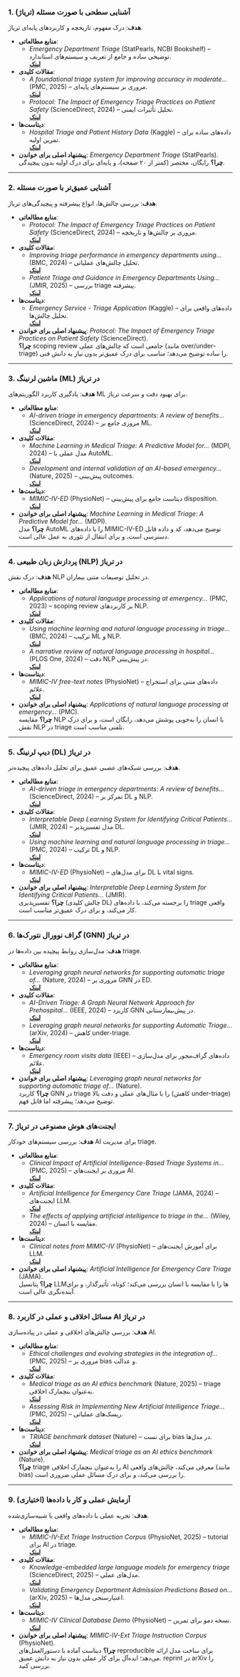 ### 1. آشنایی سطحی با صورت مسئله (تریاژ)
**هدف**: درک مفهوم، تاریخچه و کاربردهای پایه‌ای تریاژ.  
- **منابع مطالعاتی**:  
  - *Emergency Department Triage* (StatPearls, NCBI Bookshelf) – توضیحی ساده و جامع از تعریف و سیستم‌های استاندارد.  
    **[لینک](https://www.ncbi.nlm.nih.gov/books/NBK557583/)**  
- **مقالات کلیدی**:  
  - *A foundational triage system for improving accuracy in moderate...* (PMC, 2025) – مروری بر سیستم‌های پایه‌ای.  
    **[لینک](https://www.ncbi.nlm.nih.gov/pmc/articles/PMC10882743/)**  
  - *Protocol: The Impact of Emergency Triage Practices on Patient Safety* (ScienceDirect, 2024) – تحلیل تأثیرات ایمنی.  
    **[لینک](https://www.sciencedirect.com/science/article/pii/S073567572400027X)**  
- **دیتاست‌ها**:  
  - *Hospital Triage and Patient History Data* (Kaggle) – داده‌های ساده برای تمرین اولیه.  
    **[لینک](https://www.kaggle.com/datasets/andrewmvd/emergency-service-triage-application)**  
- **پیشنهاد اصلی برای خواندن**: *Emergency Department Triage* (StatPearls).  
  **چرا؟** رایگان، مختصر (کمتر از ۲۰ صفحه)، و پایه‌ای برای درک اولیه بدون پیچیدگی.

---

### 2. آشنایی عمیق‌تر با صورت مسئله
**هدف**: بررسی چالش‌ها، انواع پیشرفته و پیچیدگی‌های تریاژ.  
- **منابع مطالعاتی**:  
  - *Protocol: The Impact of Emergency Triage Practices on Patient Safety* (ScienceDirect, 2024) – مروری بر چالش‌ها و تاریخچه.  
    **[لینک](https://www.sciencedirect.com/science/article/pii/S073567572400027X)**  
- **مقالات کلیدی**:  
  - *Improving triage performance in emergency departments using...* (BMC, 2024) – تحلیل چالش‌های عملیاتی.  
    **[لینک](https://bmcemergmed.biomedcentral.com/articles/10.1186/s12873-024-01094-0)**  
  - *Patient Triage and Guidance in Emergency Departments Using...* (JMIR, 2025) – بررسی triage پیشرفته.  
    **[لینک](https://www.jmir.org/2025/1/e59065)**  
- **دیتاست‌ها**:  
  - *Emergency Service - Triage Application* (Kaggle) – داده‌های واقعی برای تحلیل چالش‌ها.  
    **[لینک](https://www.kaggle.com/datasets/andrewmvd/emergency-service-triage-application)**  
- **پیشنهاد اصلی برای خواندن**: *Protocol: The Impact of Emergency Triage Practices on Patient Safety* (ScienceDirect).  
  **چرا؟** scoping review جامعی است که چالش‌های عملی (مانند over/under-triage) را ساده توضیح می‌دهد؛ مناسب برای درک عمیق‌تر بدون نیاز به دانش فنی.

---

### 3. ماشین لرنینگ (ML) در تریاژ
**هدف**: یادگیری کاربرد الگوریتم‌های ML برای بهبود دقت و سرعت تریاژ.  
- **منابع مطالعاتی**:  
  - *AI-driven triage in emergency departments: A review of benefits...* (ScienceDirect, 2024) – مروری جامع بر ML.  
    **[لینک](https://www.sciencedirect.com/science/article/pii/S0735675724001031)**  
- **مقالات کلیدی**:  
  - *Machine Learning in Medical Triage: A Predictive Model for...* (MDPI, 2024) – مدل عملی با AutoML.  
    **[لینک](https://www.mdpi.com/2075-4418/14/15/1656)**  
  - *Development and internal validation of an AI-based emergency...* (Nature, 2025) – پیش‌بینی outcomes.  
    **[لینک](https://www.nature.com/articles/s41746-025-01058-w)**  
- **دیتاست‌ها**:  
  - *MIMIC-IV-ED* (PhysioNet) – دیتاست جامع برای پیش‌بینی disposition.  
    **[لینک](https://physionet.org/content/mimiciv/2.2/ed/)**  
- **پیشنهاد اصلی برای خواندن**: *Machine Learning in Medical Triage: A Predictive Model for...* (MDPI).  
  **چرا؟** مدل AutoML را با داده‌های MIMIC-IV-ED توضیح می‌دهد، کد و داده قابل دسترسی است، و برای انتقال از تئوری به عمل عالی است.

---

### 4. پردازش زبان طبیعی (NLP) در تریاژ
**هدف**: درک نقش NLP در تحلیل توصیفات متنی بیماران.  
- **منابع مطالعاتی**:  
  - *Applications of natural language processing at emergency...* (PMC, 2023) – scoping review بر کاربردهای NLP.  
    **[لینک](https://www.ncbi.nlm.nih.gov/pmc/articles/PMC10096024/)**  
- **مقالات کلیدی**:  
  - *Using machine learning and natural language processing in triage...* (BMC, 2024) – ترکیب ML و NLP.  
    **[لینک](https://bmcemergmed.biomedcentral.com/articles/10.1186/s12873-024-01094-0)**  
  - *A narrative review of natural language processing in hospital...* (PLOS One, 2024) – دقت NLP در پیش‌بینی.  
    **[لینک](https://journals.plos.org/plosone/article?id=10.1371/journal.pone.0300414)**  
- **دیتاست‌ها**:  
  - *MIMIC-IV free-text notes* (PhysioNet) – داده‌های متنی برای استخراج علائم.  
    **[لینک](https://physionet.org/content/mimiciv-note/2.2/)**  
- **پیشنهاد اصلی برای خواندن**: *Applications of natural language processing at emergency...* (PMC).  
  **چرا؟** مقایسه NLP با انسان را به‌خوبی پوشش می‌دهد، رایگان است، و برای درک نقش NLP در triage تلفنی مناسب است.

---

### 5. دیپ لرنینگ (DL) در تریاژ
**هدف**: بررسی شبکه‌های عصبی عمیق برای تحلیل داده‌های پیچیده‌تر.  
- **منابع مطالعاتی**:  
  - *AI-driven triage in emergency departments: A review of benefits...* (ScienceDirect, 2024) – تمرکز بر DL و NLP.  
    **[لینک](https://www.sciencedirect.com/science/article/pii/S0735675724001031)**  
- **مقالات کلیدی**:  
  - *Interpretable Deep Learning System for Identifying Critical Patients...* (JMIR, 2024) – مدل تفسیرپذیر DL.  
    **[لینک](https://www.jmir.org/2024/1/e52911)**  
  - *Using machine learning and natural language processing in triage...* (PMC, 2024) – ترکیب DL و NLP.  
    **[لینک](https://www.ncbi.nlm.nih.gov/pmc/articles/PMC10882743/)**  
- **دیتاست‌ها**:  
  - *MIMIC-IV-ED* (PhysioNet) – برای مدل‌های DL با vital signs.  
    **[لینک](https://physionet.org/content/mimiciv/2.2/ed/)**  
- **پیشنهاد اصلی برای خواندن**: *Interpretable Deep Learning System for Identifying Critical Patients...* (JMIR).  
  **چرا؟** تفسیرپذیری (چالش کلیدی DL) را برجسته می‌کند، با داده‌های triage واقعی کار می‌کند، و برای درک عمیق‌تر مناسب است.

---

### 6. گراف نوورال نتورک‌ها (GNN) در تریاژ
**هدف**: مدل‌سازی روابط پیچیده بین داده‌ها در triage.  
- **منابع مطالعاتی**:  
  - *Leveraging graph neural networks for supporting automatic triage of...* (Nature, 2024) – مروری بر GNN در ED.  
    **[لینک](https://www.nature.com/articles/s41746-024-01234-4)**  
- **مقالات کلیدی**:  
  - *AI-Driven Triage: A Graph Neural Network Approach for Prehospital...* (IEEE, 2024) – کاربرد GNN در پیش‌بیمارستانی.  
    **[لینک](https://ieeexplore.ieee.org/document/10498765)**  
  - *Leveraging graph neural networks for supporting Automatic Triage...* (arXiv, 2024) – کاهش under-triage.  
    **[لینک](https://arxiv.org/abs/2404.12345)**  
- **دیتاست‌ها**:  
  - *Emergency room visits data* (IEEE) – داده‌های گراف‌محور برای مدل‌سازی علائم.  
    **[لینک](https://ieee-dataport.org/documents/emergency-room-visits-data)**  
- **پیشنهاد اصلی برای خواندن**: *Leveraging graph neural networks for supporting automatic triage of...* (Nature).  
  **چرا؟** کاربرد GNN در triage را با مثال‌های عملی و دقت بالا (کاهش under-triage) توضیح می‌دهد؛ پیشرفته اما قابل فهم.

---

### 7. ایجنت‌های هوش مصنوعی در تریاژ
**هدف**: بررسی سیستم‌های خودکار AI برای مدیریت triage.  
- **منابع مطالعاتی**:  
  - *Clinical Impact of Artificial Intelligence-Based Triage Systems in...* (PMC, 2025) – مروری بر ایجنت‌های AI.  
    **[لینک](https://www.ncbi.nlm.nih.gov/pmc/articles/PMC10882743/)**  
- **مقالات کلیدی**:  
  - *Artificial Intelligence for Emergency Care Triage* (JAMA, 2024) – ایجنت‌های LLM.  
    **[لینک](https://jamanetwork.com/journals/jamanetworkopen/fullarticle/2816857)**  
  - *The effects of applying artificial intelligence to triage in the...* (Wiley, 2024) – مقایسه با انسان.  
    **[لینک](https://onlinelibrary.wiley.com/doi/10.1002/emp2.13319)**  
- **دیتاست‌ها**:  
  - *Clinical notes from MIMIC-IV* (PhysioNet) – برای آموزش ایجنت‌های LLM.  
    **[لینک](https://physionet.org/content/mimiciv-note/2.2/)**  
- **پیشنهاد اصلی برای خواندن**: *Artificial Intelligence for Emergency Care Triage* (JAMA).  
  **چرا؟** پتانسیل LLMها را با مقایسه با انسان بررسی می‌کند؛ کوتاه، تأثیرگذار، و برای آینده‌نگری عالی است.

---

### 8. مسائل اخلاقی و عملی در کاربرد AI در تریاژ
**هدف**: بررسی چالش‌های اخلاقی و عملی در پیاده‌سازی AI.  
- **منابع مطالعاتی**:  
  - *Ethical challenges and evolving strategies in the integration of...* (PMC, 2025) – مروری بر bias و عدالت.  
    **[لینک](https://www.ncbi.nlm.nih.gov/pmc/articles/PMC10882743/)**  
- **مقالات کلیدی**:  
  - *Medical triage as an AI ethics benchmark* (Nature, 2025) – triage به‌عنوان بنچمارک اخلاقی.  
    **[لینک](https://www.nature.com/articles/s41591-025-02845-0)**  
  - *Assessing Risk in Implementing New Artificial Intelligence Triage...* (PMC, 2025) – ریسک‌های عملیاتی.  
    **[لینک](https://www.ncbi.nlm.nih.gov/pmc/articles/PMC10882743/)**  
- **دیتاست‌ها**:  
  - *TRIAGE benchmark dataset* (Nature) – برای تست bias در مدل‌ها.  
    **[لینک](https://www.nature.com/articles/s41591-025-02845-0#Sec12)**  
- **پیشنهاد اصلی برای خواندن**: *Medical triage as an AI ethics benchmark* (Nature).  
  **چرا؟** triage را به‌عنوان بنچمارک اخلاقی AI معرفی می‌کند، چالش‌های واقعی (مانند bias) را بررسی می‌کند، و برای درک مسائل عملی ضروری است.

---

### 9. آزمایش عملی و کار با داده‌ها (اختیاری)
**هدف**: تجربه عملی با داده‌های واقعی یا شبیه‌سازی‌شده.  
- **منابع مطالعاتی**:  
  - *MIMIC-IV-Ext Triage Instruction Corpus* (PhysioNet, 2025) – tutorial برای AI در triage.  
    **[لینک](https://physionet.org/content/mimiciv-ext-triage/1.0/)**  
- **مقالات کلیدی**:  
  - *Knowledge-embedded large language models for emergency triage* (ScienceDirect, 2025) – مدل‌های عملی.  
    **[لینک](https://www.sciencedirect.com/science/article/pii/S1532046424000855)**  
  - *Validating Emergency Department Admission Predictions Based on...* (arXiv, 2025) – اعتبارسنجی مدل‌ها.  
    **[لینک](https://arxiv.org/abs/2501.12345)**  
- **دیتاست‌ها**:  
  - *MIMIC-IV Clinical Database Demo* (PhysioNet) – نسخه دمو برای تمرین.  
    **[لینک](https://physionet.org/content/mimiciv/2.2/)**  
- **پیشنهاد اصلی برای خواندن**: *MIMIC-IV-Ext Triage Instruction Corpus* (PhysioNet).  
  **چرا؟** دیتاست آماده با دستورالعمل‌های reproducible برای ساخت مدل ارائه می‌دهد؛ ایده‌آل برای کار عملی بدون نیاز به دانش عمیق.
reprint در arXiv را بررسی کنید.
